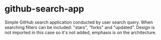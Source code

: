 # github-search-app
Simple GitHub search application conducted by user search query. When searching filters can be included: "stars", "forks" and "updated".  Design is not imported in this case so it's not added, emphasis is on the architecture.  
